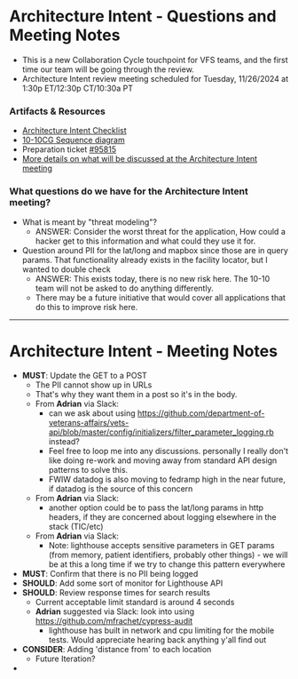 # Architecture Intent - Questions and Meeting Notes
- This is a new Collaboration Cycle touchpoint for VFS teams, and the first time our team will be going through the review.
- Architecture Intent review meeting scheduled for Tuesday, 11/26/2024 at 1:30p ET/12:30p CT/10:30a PT

### Artifacts & Resources
- [Architecture Intent Checklist](https://github.com/department-of-veterans-affairs/va.gov-team-sensitive/blob/master/platform/engineering/collaboration-cycle/architecture-intent/checklist/10-10%20Health%20Apps-10-10CG-11-06-2024.md)
- [10-10CG Sequence diagram](https://github.com/department-of-veterans-affairs/va.gov-team-sensitive/blob/master/platform/engineering/collaboration-cycle/architecture-intent/diagrams/1010-health-apps/10-10cg-sequence-diagram-10072024.md)
- Preparation ticket [#95815](https://github.com/department-of-veterans-affairs/va.gov-team/issues/95815)
- [More details on what will be discussed at the Architecture Intent meeting](https://github.com/department-of-veterans-affairs/va.gov-team/blob/master/platform/engineering/collab-cycle/architecture-intent-meeting.md)
  

### What questions do we have for the Architecture Intent meeting?
- What is meant by "threat modeling"?
     - ANSWER: Consider the worst threat for the application, How could a hacker get to this information and what could they use it for.
- Question around PII for the lat/long and mapbox since those are in query params. That functionality already exists in the facility locator, but I wanted to double check
     - ANSWER: This exists today, there is no new risk here.  The 10-10 team will not be asked to do anything differently.
     - There may be a future initiative that would cover all applications that do this to improve risk here.

---

# Architecture Intent - Meeting Notes
- **MUST**: Update the GET to a POST
     - The PII cannot show up in URLs
     - That's why they want them in a post so it's in the body.
     - From **Adrian** via Slack:
          - can we ask about using https://github.com/department-of-veterans-affairs/vets-api/blob/master/config/initializers/filter_parameter_logging.rb instead?
          - Feel free to loop me into any discussions. personally I really don't like doing re-work and moving away from standard API design patterns to solve this.
          - FWIW datadog is also moving to fedramp high in the near future, if datadog is the source of this concern
     - From **Adrian** via Slack:
          - another option could be to pass the lat/long params in http headers, if they are concerned about logging elsewhere in the stack (TIC/etc)
     - From **Adrian** via Slack:
          - Note: lighthouse accepts sensitive parameters in GET params (from memory, patient identifiers, probably other things) - we will be at this a long time if we try to change this pattern everywhere 
- **MUST**: Confirm that there is no PII being logged
- **SHOULD**: Add some sort of monitor for Lighthouse API
- **SHOULD**: Review response times for search results
     - Current acceptable limit standard is around 4 seconds
     - **Adrian** suggested via Slack: look into using https://github.com/mfrachet/cypress-audit
          - lighthouse has built in network and cpu limiting for the mobile tests. Would appreciate hearing back anything y'all find out
- **CONSIDER**: Adding 'distance from' to each location
     - Future Iteration?
- 
